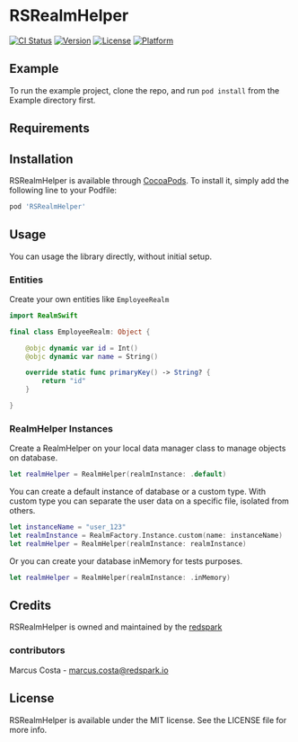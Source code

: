 # RSRealmHelper

[![CI Status](https://img.shields.io/travis/marcusvc.costa@gmail.com/RSRealmHelper.svg?style=flat)](https://travis-ci.org/marcusvc.costa@gmail.com/RSRealmHelper)
[![Version](https://img.shields.io/cocoapods/v/RSRealmHelper.svg?style=flat)](https://cocoapods.org/pods/RSRealmHelper)
[![License](https://img.shields.io/cocoapods/l/RSRealmHelper.svg?style=flat)](https://cocoapods.org/pods/RSRealmHelper)
[![Platform](https://img.shields.io/cocoapods/p/RSRealmHelper.svg?style=flat)](https://cocoapods.org/pods/RSRealmHelper)

## Example

To run the example project, clone the repo, and run `pod install` from the Example directory first.

## Requirements

## Installation

RSRealmHelper is available through [CocoaPods](https://cocoapods.org). To install
it, simply add the following line to your Podfile:

```ruby
pod 'RSRealmHelper'
```

## Usage

You can usage the library directly, without initial setup.

### Entities
Create your own entities like `EmployeeRealm`
```swift
import RealmSwift

final class EmployeeRealm: Object {

    @objc dynamic var id = Int()
    @objc dynamic var name = String()

    override static func primaryKey() -> String? {
        return "id"
    }

}
```

### RealmHelper Instances 
Create a RealmHelper on your local data manager class to manage objects on database.

```swift
let realmHelper = RealmHelper(realmInstance: .default)
```

You can create a default instance of database or a custom type.
With custom type you can separate the user data on a specific file, isolated from others.

```swift
let instanceName = "user_123"
let realmInstance = RealmFactory.Instance.custom(name: instanceName)
let realmHelper = RealmHelper(realmInstance: realmInstance)
```

Or you can create your database inMemory for tests purposes.
```swift
let realmHelper = RealmHelper(realmInstance: .inMemory)
```


## Credits

RSRealmHelper is owned and maintained by the [redspark](http://redspark.io/)

### contributors
Marcus Costa - marcus.costa@redspark.io

## License

RSRealmHelper is available under the MIT license. See the LICENSE file for more info.
